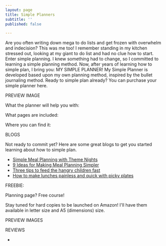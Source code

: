 ```yaml
---
layout: page
title: Simple Planners
subtitle: ''
published: false

---
```

Are you often writing down mega to do lists and get frozen with overwhelm and indecision? This was me too! I remember standing in my kitchen stressed out, looking at my giant to do list and had no clue how to start. Enter simple planning. I knew something had to change, so I committed to learning a simple planning method. Now, after years of learning how to simple plan, I bring you: MY SIMPLE PLANNER! My Simple Planner is developed based upon my own planning method, inspired by the bullet journaling method. Ready to simple plan already? You can purchase your simple planner here.

PREVIEW IMAGE

What the planner will help you with:

What pages are included:

Where you can find it:

BLOGS

Not ready to commit yet? Here are some great blogs to get you started learning about how to simple plan. 

* [Simple Meal Planning with Theme Nights](https://www.simplehomemom.com/simple-meal-planning-with-theme-nights/)
* [9 Ideas for Making Meal Planning Simpler](https://www.simplehomemom.com/9-ideas-for-making-meal-planning-simpler/)
* [Three tips to feed the hangry children fast](https://www.simplehomemom.com/three-tips-to-feed-the/)
* [How to make lunches painless and quick with picky plates]()

FREEBIE:

Planning page? Free course!

Stay tuned for hard copies to be launched on Amazon! I'll have them available in letter size and A5 (dimensions) size. 

PREVIEW IMAGES

REVIEWS

* 